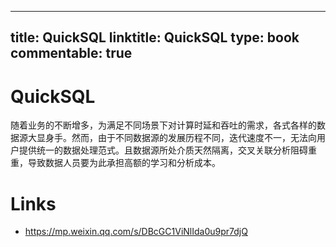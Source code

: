 
---
title: QuickSQL
linktitle: QuickSQL
type: book
commentable: true
---

# QuickSQL

随着业务的不断增多，为满足不同场景下对计算时延和吞吐的需求，各式各样的数据源大显身手。然而，由于不同数据源的发展历程不同，迭代速度不一，无法向用户提供统一的数据处理范式。且数据源所处介质天然隔离，交叉关联分析阻碍重重，导致数据人员要为此承担高额的学习和分析成本。

# Links

- https://mp.weixin.qq.com/s/DBcGC1ViNlIda0u9pr7djQ

    